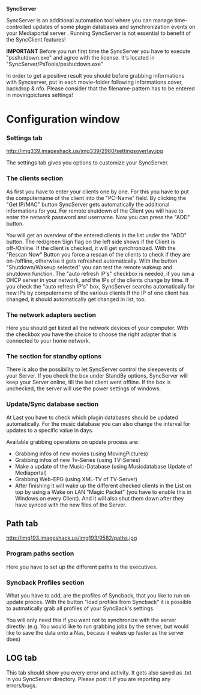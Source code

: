 **SyncServer**

SyncServer is an additional automation tool where you can manage time-controlled updates of some plugin databases and synchronization events on your Mediaportal server . 
Running SyncServer is not essential to benefit of the SyncClient features!

**IMPORTANT**
Before you run first time the SyncServer you have to execute "psshutdown.exe" and agree with the license. It's located in "SyncServer/PsTools/psshutdown.exe"

In order to get a positive result you should before grabbing informations with Syncserver, put in each movie-folder following informations cover, backdrop & nfo. Please consider that the filename-pattern has to be entered in movingpictures settings!

# Configuration window

### Settings tab

http://img339.imageshack.us/img339/2960/settingsoverlay.jpg

The settings tab gives you options to customize your SyncServer.

### The clients section

As first you have to enter your clients one by one. For this you have to put the computername of the client into the "PC-Name" field. By clicking the "Get IP/MAC" button SyncServer gets automatically the additional informations for you. For remote shutdown of the Client you will have to enter the network password and username. Now you can press the "ADD" button.

You will get an overview of the entered clients in the list under the "ADD" button. The red/green Sign flag on the left side shows if the Client is off-/Online. If the client is checked, it will get synchronized. With the "Rescan Now" Button you force a rescan of the clients to check if they are on-/offline, otherwise it gets refreshed automatically. With the button "Shutdown/Wakeup selected" you can test the remote wakeup and shutdown function. The "auto refresh IP's" checkbox is needed, if you run a DHCP server in your network, and the IPs of the clients change by time. If you check the "auto refresh IP's" box, SyncServer searchs automatically for new IPs by computername of the various clients If the IP of one client has changed, it should automatically get changed in list, too.

### The network adapters section

Here you should get listed all the network devices of your computer. With the checkbox you have the choice to choose the right adapter that is connected to your home network.

### The section for standby options

There is also the possibility to let SyncServer control the sleepevents of your Server. If you check the box under StandBy options, SyncServer will keep your Server online, till the last client went offline. If the box is unchecked, the server will use the power settings of windows.

### Update/Sync database section

At Last you have to check which plugin databases should be updated automatically. For the music database you can also change the interval for updates to a specific value in days.

Available grabbing operations on update process are:

* Grabbing infos of new movies (using MovingPictures)
* Grabbing infos of new Tv-Series (using TV-Series)
* Make a update of the Music-Database (using Musicdatabase Update of Mediaportal)
* Grabbing Web-EPG (using XML-TV of TV-Server)
* After finishing it will wake up the different checked clients in the List on top by using a Wake on LAN "Magic Packet" (you have to enable this in Windows on every Client). And it will also shut them down after they have synced with the new files of the Server.

## Path tab

http://img193.imageshack.us/img193/9582/paths.jpg

### Program paths section

Here you have to set up the different paths to the executives.

### Syncback Profiles section

What you have to add, are the profiles of Syncback, that you like to run on update proces. With the button "load profiles from Syncback" it is possible to autmatically grab all profiles of your SyncBack's settings.

You will only need this if you want not to synchronize with the server directly. (e.g. You would like to run grabbing jobs by the server, but would like to save the data onto a Nas, becaus it wakes up faster as the server does)

## LOG tab

This tab should show you every error and activity. It gets also saved as .txt in you SyncServer directory. Please post it if you are reporting any errors/bugs.
